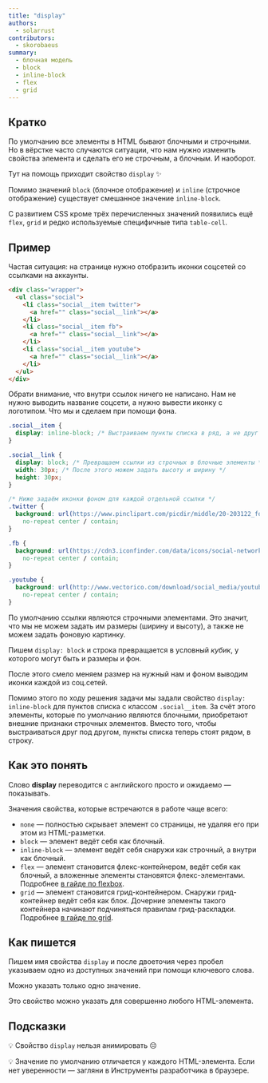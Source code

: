 ```yaml
---
title: "display"
authors:
  - solarrust
contributors:
  - skorobaeus
summary:
  - блочная модель
  - block
  - inline-block
  - flex
  - grid
---
```


## Кратко

По умолчанию все элементы в HTML бывают блочными и строчными. Но в вёрстке часто случаются ситуации, что нам нужно изменить свойства элемента и сделать его не строчным, а блочным. И наоборот.

Тут на помощь приходит свойство `display` ✨

Помимо значений `block` (блочное отображение) и `inline` (строчное отображение) существует смешанное значение `inline-block`.

С развитием CSS кроме трёх перечисленных значений появились ещё `flex`, `grid` и редко используемые специфичные типа `table-cell`.

## Пример

Частая ситуация: на странице нужно отобразить иконки соцсетей со ссылками на аккаунты.

```html
<div class="wrapper">
  <ul class="social">
    <li class="social__item twitter">
      <a href="" class="social__link"></a>
    </li>
    <li class="social__item fb">
      <a href="" class="social__link"></a>
    </li>
    <li class="social__item youtube">
      <a href="" class="social__link"></a>
    </li>
  </ul>
</div>
```

Обрати внимание, что внутри ссылок ничего не написано. Нам не нужно выводить название соцсети, а нужно вывести иконку с логотипом. Что мы и сделаем при помощи фона.

```css
.social__item {
  display: inline-block; /* Выстраиваем пункты списка в ряд, а не друг под другом */
}

.social__link {
  display: block; /* Превращаем ссылки из строчных в блочные элементы */
  width: 30px; /* После этого можем задать высоту и ширину */
  height: 30px;
}

/* Ниже задаём иконки фоном для каждой отдельной ссылки */
.twitter {
  background: url(https://www.pinclipart.com/picdir/middle/20-203122_follow-us-twitter-logo-square-png-clipart.png)
    no-repeat center / contain;
}

.fb {
  background: url(https://cdn3.iconfinder.com/data/icons/social-network-30/512/social-02-512.png)
    no-repeat center / contain;
}

.youtube {
  background: url(http://www.vectorico.com/download/social_media/youtube-red-square.png)
    no-repeat center / contain;
}
```

По умолчанию ссылки являются строчными элементами. Это значит, что мы не можем задать им размеры (ширину и высоту), а также не можем задать фоновую картинку.

Пишем `display: block` и строка превращается в условный _кубик_, у которого могут быть и размеры и фон.

После этого смело меняем размер на нужный нам и фоном выводим иконки каждой из соц.сетей.

Помимо этого по ходу решения задачи мы задали свойство `display: inline-block` для пунктов списка с классом `.social__item`. За счёт этого элементы, которые по умолчанию являются блочными, приобретают внешние признаки строчных элементов. Вместо того, чтобы выстраиваться друг под другом, пункты списка теперь стоят рядом, в строку.

## Как это понять

Слово **display** переводится с английского просто и ожидаемо — показывать.

Значения свойства, которые встречаются в работе чаще всего:

- `none` — полностью скрывает элемент со страницы, не удаляя его при этом из HTML-разметки.
- `block` — элемент ведёт себя как блочный.
- `inline-block` — элемент ведёт себя снаружи как строчный, а внутри как блочный.
- `flex` — элемент становится флекс-контейнером, ведёт себя как блочный, а вложенные элементы становятся флекс-элементами. Подробнее [в гайде по flexbox](/css/articles/flexbox-guide/).
- `grid` — элемент становится грид-контейнером. Снаружи грид-контейнер ведёт себя как блок. Дочерние элементы такого контейнера начинают подчиняться правилам грид-раскладки. Подробнее [в гайде по grid](/css/articles/grid-guide/).

## Как пишется

Пишем имя свойства `display` и после двоеточия через пробел указываем одно из доступных значений при помощи ключевого слова.

Можно указать только одно значение.

Это свойство можно указать для совершенно любого HTML-элемента.

## Подсказки

💡 Свойство `display` нельзя анимировать 😔

💡 Значение по умолчанию отличается у каждого HTML-элемента. Если нет уверенности — загляни в Инструменты разработчика в браузере.
